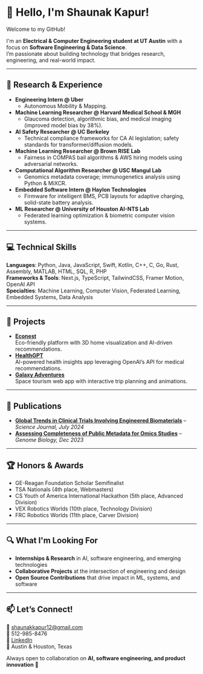 # 👋 Hello, I'm Shaunak Kapur!

Welcome to my GitHub! 

I'm an **Electrical & Computer Engineering student at UT Austin** with a focus on **Software Engineering & Data Science**.  
I’m passionate about building technology that bridges research, engineering, and real-world impact.

---

## 🔬 Research & Experience
- **Engineering Intern @ Uber**
  - Autonomous Mobility & Mapping.
- **Machine Learning Researcher @ Harvard Medical School & MGH**  
  - Glaucoma detection, algorithmic bias, and medical imaging (improved model bias by 38%).  
- **AI Safety Researcher @ UC Berkeley**  
  - Technical compliance frameworks for CA AI legislation; safety standards for transformer/diffusion models.  
- **Machine Learning Researcher @ Brown RISE Lab**  
  - Fairness in COMPAS bail algorithms & AWS hiring models using adversarial networks.  
- **Computational Algorithm Researcher @ USC Mangul Lab**  
  - Genomics metadata coverage; immunogenetics analysis using Python & MiXCR.  
- **Embedded Software Intern @ Haylon Technologies**  
  - Firmware for intelligent BMS, PCB layouts for adaptive charging, solid-state battery analysis.  
- **ML Researcher @ University of Houston AI-NTS Lab**  
  - Federated learning optimization & biometric computer vision systems.  

---

## 💻 Technical Skills
**Languages**: Python, Java, JavaScript, Swift, Kotlin, C++, C, Go, Rust, Assembly, MATLAB, HTML, SQL, R, PHP  
**Frameworks & Tools**: Next.js, TypeScript, TailwindCSS, Framer Motion, OpenAI API  
**Specialties**: Machine Learning, Computer Vision, Federated Learning, Embedded Systems, Data Analysis  

---

## 🚀 Projects
- **[Econest](https://eco-nest.vercel.app/)**  
  Eco-friendly platform with 3D home visualization and AI-driven recommendations.  
- **[HealthGPT](https://healthgpt-iota.vercel.app/)**  
  AI-powered health insights app leveraging OpenAI’s API for medical recommendations.  
- **[Galaxy Adventures](https://galaxyadventures.vercel.app/)**  
  Space tourism web app with interactive trip planning and animations.  

---

## 📄 Publications
- **[Global Trends in Clinical Trials Involving Engineered Biomaterials](https://www.science.org/doi/10.1126/sciadv.abq0997)** – *Science Journal, July 2024*  
- **[Assessing Completeness of Public Metadata for Omics Studies](https://genomebiology.biomedcentral.com/articles/10.1186/s13059-025-03725-0)** – *Genome Biology, Dec 2023*  

---

## 🏆 Honors & Awards
- GE-Reagan Foundation Scholar Semifinalist  
- TSA Nationals (4th place, Webmasters)  
- CS Youth of America International Hackathon (5th place, Advanced Division)  
- VEX Robotics Worlds (10th place, Technology Division)  
- FRC Robotics Worlds (11th place, Carver Division)  

---

## 🔍 What I'm Looking For
- **Internships & Research** in AI, software engineering, and emerging technologies  
- **Collaborative Projects** at the intersection of engineering and design  
- **Open Source Contributions** that drive impact in ML, systems, and software  

---

## 📫 Let’s Connect!
📧 [shaunakkapur12@gmail.com](mailto:shaunakkapur12@gmail.com)  
📱 512-985-8476  
🔗 [LinkedIn](https://www.linkedin.com/in/shaunak-kapur)  
📍 Austin & Houston, Texas  

Always open to collaboration on **AI, software engineering, and product innovation** 🚀
